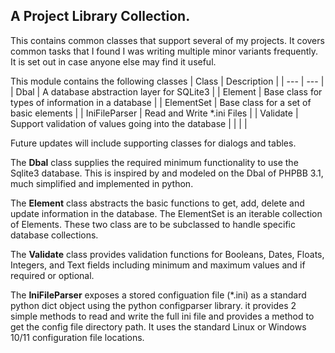 ## A Project Library Collection.


This contains common classes that support several of my projects. It covers
common tasks that I found I was writing multiple minor variants frequently.
It is set out in case anyone else may find it useful.

This module contains the following classes
| Class | Description |
| --- | --- |
| Dbal | A database abstraction layer for SQLite3 |
| Element | Base class for types of information in a database |
| ElementSet | Base class for a set of basic elements |
| IniFileParser | Read and Write *.ini Files |
| Validate | Support validation of values going into the database |
|  |  |

Future updates will include supporting classes for dialogs and tables.

The **Dbal** class supplies the required minimum functionality to use the
Sqlite3 database. This is inspired by and modeled on the Dbal of PHPBB 3.1,
much simplified and implemented in python.

The **Element** class abstracts the basic functions to get, add, delete and
update information in the database. The ElementSet is an iterable collection
of Elements. These two class are to be subclassed to handle specific database
collections.

The **Validate** class provides validation functions for Booleans, Dates, Floats,
Integers, and Text fields including minimum and maximum values and if required
or optional.

The **IniFileParser** exposes a stored configuation file (*.ini) as a standard
python dict object using the python configparser library. it provides 2
simple methods to read and write the full ini file and provides a method
to get the config file directory path. It uses the standard
Linux or Windows 10/11 configuration file locations.
